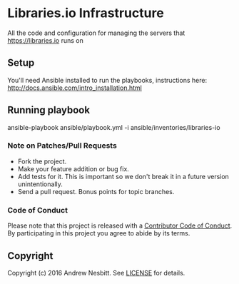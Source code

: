 # Libraries.io Infrastructure

All the code and configuration for managing the servers that https://libraries.io runs on

## Setup

You'll need Ansible installed to run the playbooks, instructions here: http://docs.ansible.com/intro_installation.html

## Running playbook

   ansible-playbook ansible/playbook.yml -i ansible/inventories/libraries-io

### Note on Patches/Pull Requests

 * Fork the project.
 * Make your feature addition or bug fix.
 * Add tests for it. This is important so we don't break it in a future version unintentionally.
 * Send a pull request. Bonus points for topic branches.

### Code of Conduct

Please note that this project is released with a [Contributor Code of Conduct](CODE_OF_CONDUCT.md). By participating in this project you agree to abide by its terms.

## Copyright

Copyright (c) 2016 Andrew Nesbitt. See [LICENSE](https://github.com/librariesio/libraries.io/blob/master/LICENSE.txt) for details.

